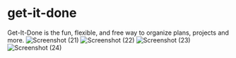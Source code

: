 # get-it-done
Get-It-Done is the fun, flexible, and free way to organize plans, projects and more.
![Screenshot (21)](https://user-images.githubusercontent.com/52150012/108665955-1c481a00-74fc-11eb-86b9-d7dd6563a02f.png)
![Screenshot (22)](https://user-images.githubusercontent.com/52150012/108665965-1f430a80-74fc-11eb-881b-534cdd37b8a2.png)
![Screenshot (23)](https://user-images.githubusercontent.com/52150012/108665973-21a56480-74fc-11eb-9d70-9dba9e337e8e.png)
![Screenshot (24)](https://user-images.githubusercontent.com/52150012/108665976-236f2800-74fc-11eb-99e9-76e10ef66824.png)
